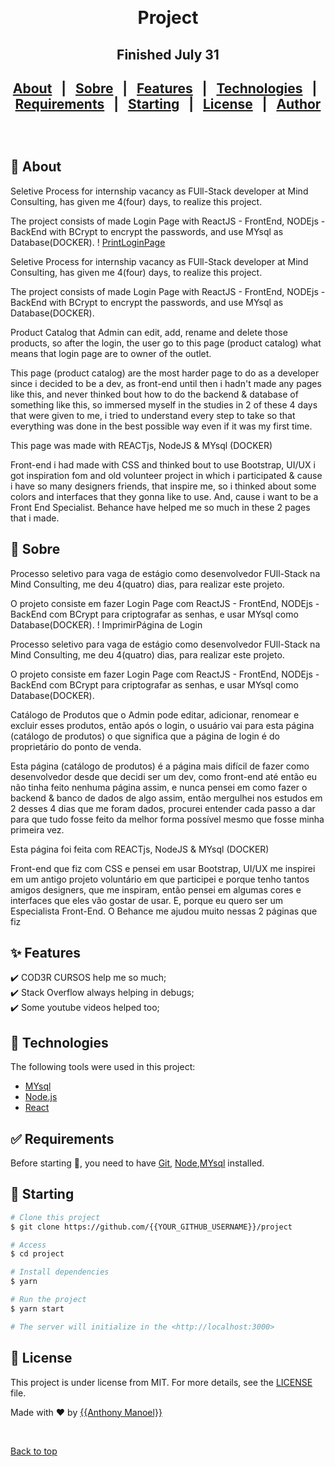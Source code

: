 &#xa0;

  <!-- <a href="https://project.netlify.app">Demo</a> -->
</div>

<h1 align="center">Project</h1>

<!-- Status -->
  <h2 align="center">Finished July 31<h2>
<!-- <h4 align="center"> 
	🚧  Project 🚀 Under construction...  🚧
</h4> 

<hr> -->

<p align="center">
  <a href="#dart-about">About</a> &#xa0; | &#xa0; 
  <a href="#dart-Sobre">Sobre</a> &#xa0; | &#xa0; 
  <a href="#sparkles-features">Features</a> &#xa0; | &#xa0;
  <a href="#rocket-technologies">Technologies</a> &#xa0; | &#xa0;
  <a href="#white_check_mark-requirements">Requirements</a> &#xa0; | &#xa0;
  <a href="#checkered_flag-starting">Starting</a> &#xa0; | &#xa0;
  <a href="#memo-license">License</a> &#xa0; | &#xa0;
  <a href="https://github.com/{{YOUR_GITHUB_USERNAME}}" target="_blank">Author</a>
</p>

<br>

## :dart: About ##

  Seletive Process for internship vacancy as FUll-Stack developer at Mind Consulting, has given me 4(four) days, to realize this project.

  The project consists of made Login Page with ReactJS - FrontEnd, NODEjs - BackEnd with BCrypt to encrypt the passwords, and use MYsql as Database(DOCKER). 
  ! [PrintLoginPage](./printScreen.png)

  Seletive Process for internship vacancy as FUll-Stack developer at Mind Consulting, has given me 4(four) days, to realize this project.

  The project consists of made Login Page with ReactJS - FrontEnd, NODEjs - BackEnd with BCrypt to encrypt the passwords, and use MYsql as Database(DOCKER). 

  Product Catalog that Admin can edit, add, rename and delete those products, so after the login, the user go to this page (product catalog) what means that login page are to owner of the outlet. 
  
  This page (product catalog) are the most harder page to do as a developer since i decided to be a dev, as front-end until then i hadn't made any pages like this, and never thinked bout how to do the backend & database of something like this, so immersed myself in the studies in 2 of these 4 days that were given to me, i tried to understand every step to take so that everything was done in the best possible way even if it was my first time. 

  This page was made with REACTjs, NodeJS & MYsql (DOCKER)

  Front-end i had made with CSS and thinked bout to use Bootstrap, UI/UX i got inspiration fom and old volunteer project in which i participated & cause i have so many designers friends, that inspire me, so i thinked about some colors and interfaces that they gonna like to use. And, cause i want to be a Front End Specialist. Behance have helped me so much in these 2 pages that i made.


## :dart: Sobre ##
  Processo seletivo para vaga de estágio como desenvolvedor FUll-Stack na Mind Consulting, me deu 4(quatro) dias, para realizar este projeto.

  O projeto consiste em fazer Login Page com ReactJS - FrontEnd, NODEjs - BackEnd com BCrypt para criptografar as senhas, e usar MYsql como Database(DOCKER). ! ImprimirPágina de Login

  Processo seletivo para vaga de estágio como desenvolvedor FUll-Stack na Mind Consulting, me deu 4(quatro) dias, para realizar este projeto.

  O projeto consiste em fazer Login Page com ReactJS - FrontEnd, NODEjs - BackEnd com BCrypt para criptografar as senhas, e usar MYsql como Database(DOCKER).

  Catálogo de Produtos que o Admin pode editar, adicionar, renomear e excluir esses produtos, então após o login, o usuário vai para esta página (catálogo de produtos) o que significa que a página de login é do proprietário do ponto de venda.

  Esta página (catálogo de produtos) é a página mais difícil de fazer como desenvolvedor desde que decidi ser um dev, como front-end até então eu não tinha feito nenhuma página assim, e nunca pensei em como fazer o backend & banco de dados de algo assim, então mergulhei nos estudos em 2 desses 4 dias que me foram dados, procurei entender cada passo a dar para que tudo fosse feito da melhor forma possível mesmo que fosse minha primeira vez.

  Esta página foi feita com REACTjs, NodeJS & MYsql (DOCKER)

  Front-end que fiz com CSS e pensei em usar Bootstrap, UI/UX me inspirei em um antigo projeto voluntário em que participei e porque tenho tantos amigos designers, que me inspiram, então pensei em algumas cores e interfaces que eles vão gostar de usar. E, porque eu quero ser um Especialista Front-End. O Behance me ajudou muito nessas 2 páginas que fiz
## :sparkles: Features ##

:heavy_check_mark: COD3R CURSOS help me so much;\
:heavy_check_mark: Stack Overflow always helping in debugs;\
:heavy_check_mark: Some youtube videos helped too;

## :rocket: Technologies ##

The following tools were used in this project:

- [MYsql](https://www.mysql.com/)
- [Node.js](https://nodejs.org/en/)
- [React](https://pt-br.reactjs.org/)

## :white_check_mark: Requirements ##

Before starting :checkered_flag:, you need to have [Git](https://git-scm.com), [Node](https://nodejs.org/en/),[MYsql](https://www.mysql.com/) installed.

## :checkered_flag: Starting ##

```bash
# Clone this project
$ git clone https://github.com/{{YOUR_GITHUB_USERNAME}}/project

# Access
$ cd project

# Install dependencies
$ yarn

# Run the project
$ yarn start

# The server will initialize in the <http://localhost:3000>
```

## :memo: License ##

This project is under license from MIT. For more details, see the [LICENSE](LICENSE.md) file.


Made with :heart: by <a href="https://github.com/{{Anthony Manoel}}" target="_blank">{{Anthony Manoel}}</a>

&#xa0;

<a href="#top">Back to top</a>
